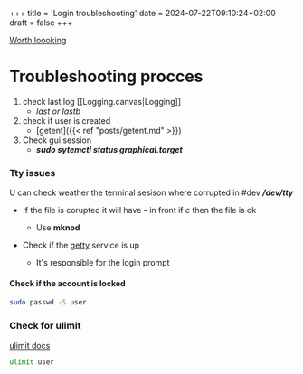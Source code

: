 +++
title = 'Login troubleshooting'
date = 2024-07-22T09:10:24+02:00
draft = false
+++

[Worth loooking](https://www.secur.cc/how-to-troubleshoot-linux-user-issues/)
# Troubleshooting procces 
1. check last log [[Logging.canvas|Logging]]
	- *last or lastb*
2. check if user is created 
	- [getent]({{< ref "posts/getent.md" >}})
3. Check gui session
	- ***sudo sytemctl status graphical.target***


### Tty issues 
U can check weather the terminal sesison where corrupted in 
#dev
***/dev/tty***
- If the file is corupted it will have **-** in front if *c* then the file is ok 
	- Use **mknod**

- Check if the [getty](https://0pointer.net/blog/projects/serial-console.html) service is  up
	- It's responsible for the login prompt

#### Check if the account is locked
```bash 
sudo passwd -S user
```

### Check for ulimit 
[ulimit docs](https://phoenixnap.com/kb/ulimit-linux-command)
```bash
ulimit user
```
